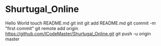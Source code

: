 Shurtugal_Online
================
Hello World
touch README.md
git init
git add README.md
git commit -m "first commit"
git remote add origin https://github.com/ICodeMaster/Shurtugal_Online.git
git push -u origin master

